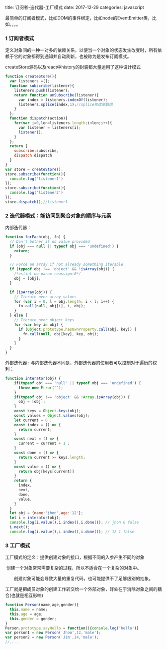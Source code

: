 title: 订阅者-迭代器-工厂模式
date: 2017-12-29
categories: javascript

最简单的订阅者模式，比如DOM的事件绑定，比如node的EventEmitter类，比如。。。。

### 1 订阅者模式

定义对象间的一种一对多的依赖关系，以便当一个对象的状态发生改变时，所有依赖于它的对象都得到通知并自动刷新，也被称为是发布订阅模式。

createStore源码以及react中history的封装都大量运用了这种设计模式

```javascript
function createStore(){
  var listeners =[];
  function subscribe(listener){
    listeners.push(listener);
    return function unSubscribe(listener){
      var index = listeners.indexOf(listener);
      listeners.splice(index,1);//splice修改原数组
    }
  };
  function dispatch(action){
    for(var i=0,len=listeners.length;i<len;i++){
      var listener = listeners[i];
      listener();
    }
  };
  return {
    subscribe:subscribe,
    dispatch:dispatch
  }
}    
var store = createStore();
store.subscribe(function(){
  console.log('listener1')
});
store.subscribe(function(){
  console.log('listener2')
});
store.dispatch();//listener1 
```

### 2 迭代器模式：能访问到聚合对象的顺序与元素

内部迭代器：

```javascript
function forEach(obj, fn) {
  // Don't bother if no value provided
  if (obj === null || typeof obj === 'undefined') {
    return;
  }

  // Force an array if not already something iterable
  if (typeof obj !== 'object' && !isArray(obj)) {
    /*eslint no-param-reassign:0*/
    obj = [obj];
  }

  if (isArray(obj)) {
    // Iterate over array values
    for (var i = 0, l = obj.length; i < l; i++) {
      fn.call(null, obj[i], i, obj);
    }
  } else {
    // Iterate over object keys
    for (var key in obj) {
      if (Object.prototype.hasOwnProperty.call(obj, key)) {
        fn.call(null, obj[key], key, obj);
      }
    }
  }
}
```

外部迭代器 :  与内部迭代器不同是，外部迭代器的使用者可以控制对于遍历的权利；

```javascript
function interator(obj) {
    if(typeof obj === 'null' || typeof obj === 'undefined') {
      throw new Error('');
    }
    if(typeof obj !== 'object' && !Array.isArray(obj)) {
      obj = [obj];
    }
    const keys = Object.keys(obj);
    const values = Object.values(obj);
    let current = 0 ;
    const index = () => {
      return current;
    }
    const next = () => {
      current = current + 1 ;
    }
    const done = () => {
      return current >= keys.length;
    }
    const value = () => {
      return obj[keys[current]]
    }
    return {
      index,
      next,
      done,
      value,
    }
  }
  let obj = {name:'jhon',age:'12'};
  let i = interator(obj);
  console.log(i.value(),i.index(),i.done()); // jhon 0 false
  i.next();
  console.log(i.value(),i.index(),i.done()); // 12 1 false
```

### 3 工厂模式

工厂模式的定义：提供创建对象的接口，根据不同的入参产生不同的对象

​      创建一个对象常常需要复杂的过程，所以不适合在一个复杂的对象中。

　　创建对象可能会导致大量的重复代码，也可能提供不了足够级别的抽象。

​      工厂就是把成员对象的创建工作转交给一个外部对象，好处在于消除对象之间的耦合(也就是相互影响)

```javascript
function Person(name,age,gender){
  this.name = name;
  this.age = age;
  this.gender = gender;
}
Person.prototype.sayHello = function(){console.log('hello')}
var person1 = new Person('Jhon',12,'male');
var person2 = new Person('Jim',14,'male');
//....
```





